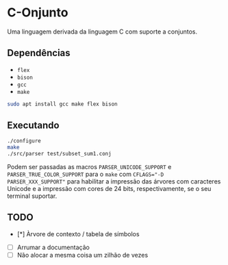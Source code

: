# C-Onjunto

Uma linguagem derivada da linguagem C com suporte a conjuntos.

## Dependências

- `flex`
- `bison`
- `gcc`
- `make`

```bash
sudo apt install gcc make flex bison
```

## Executando

```bash
./configure
make
./src/parser test/subset_sum1.conj
```

Podem ser passadas as macros `PARSER_UNICODE_SUPPORT` e
`PARSER_TRUE_COLOR_SUPPORT` para o `make` com `CFLAGS="-D PARSER_XXX_SUPPORT"`
para habilitar a impressão das árvores com caracteres Unicode e a impressão com
cores de 24 bits, respectivamente, se o seu terminal suportar.

## TODO

- [*] Àrvore de contexto / tabela de símbolos
- [ ] Arrumar a documentação
- [ ] Não alocar a mesma coisa um zilhão de vezes
